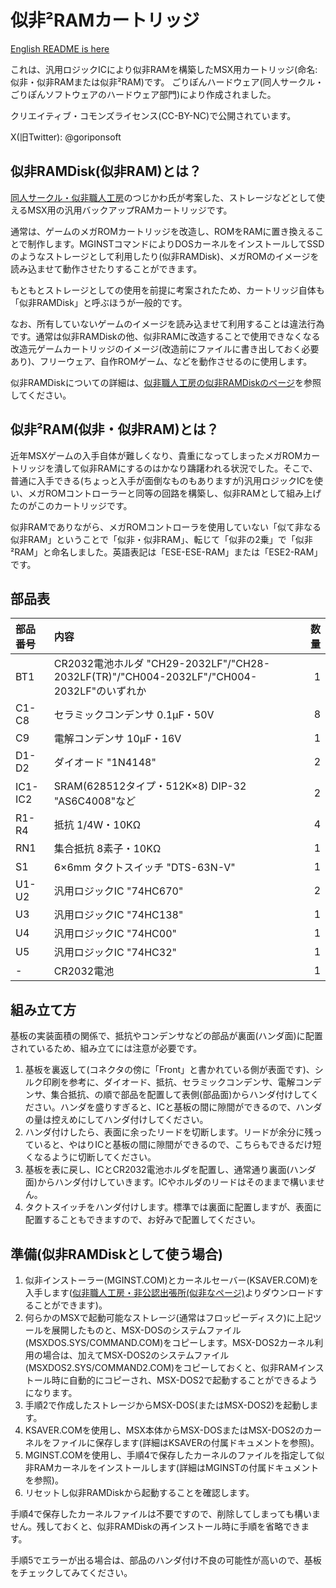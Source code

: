 # 似非²RAMカートリッジ
[English README is here](https://github.com/goriponsoft/ESE2RAM-Cartridge-74670/blob/main/README-en.md)

これは、汎用ロジックICにより似非RAMを構築したMSX用カートリッジ(命名:似非・似非RAMまたは似非²RAM)です。
ごりぽんハードウェア(同人サークル・ごりぽんソフトウェアのハードウェア部門)により作成されました。

クリエイティブ・コモンズライセンス(CC-BY-NC)で公開されています。

X(旧Twitter): @goriponsoft

## 似非RAMDisk(似非RAM)とは？

[同人サークル・似非職人工房](http://www.hat.hi-ho.ne.jp/tujikawa/ese/)のつじかわ氏が考案した、ストレージなどとして使えるMSX用の汎用バックアップRAMカートリッジです。

通常は、ゲームのメガROMカートリッジを改造し、ROMをRAMに置き換えることで制作します。MGINSTコマンドによりDOSカーネルをインストールしてSSDのようなストレージとして利用したり(似非RAMDisk)、メガROMのイメージを読み込ませて動作させたりすることができます。

もともとストレージとしての使用を前提に考案されたため、カートリッジ自体も「似非RAMDisk」と呼ぶほうが一般的です。

なお、所有していないゲームのイメージを読み込ませて利用することは違法行為です。通常は似非RAMDiskの他、似非RAMに改造することで使用できなくなる改造元ゲームカートリッジのイメージ(改造前にファイルに書き出しておく必要あり)、フリーウェア、自作ROMゲーム、などを動作させるのに使用します。

似非RAMDiskについての詳細は、[似非職人工房の似非RAMDiskのページ](http://www.hat.hi-ho.ne.jp/tujikawa/ese/eseram.html)を参照してください。

## 似非²RAM(似非・似非RAM)とは？

近年MSXゲームの入手自体が難しくなり、貴重になってしまったメガROMカートリッジを潰して似非RAMにするのはかなり躊躇われる状況でした。そこで、普通に入手できる(ちょっと入手が面倒なものもありますが)汎用ロジックICを使い、メガROMコントローラーと同等の回路を構築し、似非RAMとして組み上げたのがこのカートリッジです。

似非RAMでありながら、メガROMコントローラを使用していない「似て非なる似非RAM」ということで「似非・似非RAM」、転じて「似非の2乗」で「似非²RAM」と命名しました。英語表記は「ESE-ESE-RAM」または「ESE2-RAM」です。

## 部品表
|部品番号|内容|数量|
|:--|:--|--:|
|BT1|CR2032電池ホルダ "CH29-2032LF"/"CH28-2032LF(TR)"/"CH004-2032LF"/"CH004-2032LF"のいずれか|1|
|C1-C8|セラミックコンデンサ 0.1μF・50V|8|
|C9|電解コンデンサ 10μF・16V|1|
|D1-D2|ダイオード "1N4148"|2|
|IC1-IC2|SRAM(628512タイプ・512K×8) DIP-32 "AS6C4008"など|2|
|R1-R4|抵抗 1/4W・10KΩ|4|
|RN1|集合抵抗 8素子・10KΩ|1|
|S1|6×6mm タクトスイッチ "DTS-63N-V"|1|
|U1-U2|汎用ロジックIC "74HC670"|2|
|U3|汎用ロジックIC "74HC138"|1|
|U4|汎用ロジックIC "74HC00"|1|
|U5|汎用ロジックIC "74HC32"|1|
|-|CR2032電池|1|

## 組み立て方
基板の実装面積の関係で、抵抗やコンデンサなどの部品が裏面(ハンダ面)に配置されているため、組み立てには注意が必要です。

1. 基板を裏返して(コネクタの傍に「Front」と書かれている側が表面です)、シルク印刷を参考に、ダイオード、抵抗、セラミックコンデンサ、電解コンデンサ、集合抵抗、の順で部品を配置して表側(部品面)からハンダ付けしてください。ハンダを盛りすぎると、ICと基板の間に隙間ができるので、ハンダの量は控えめにしてハンダ付けしてください。
2. ハンダ付けしたら、表面に余ったリードを切断します。リードが余分に残っていると、やはりICと基板の間に隙間ができるので、こちらもできるだけ短くなるように切断してください。
3. 基板を表に戻し、ICとCR2032電池ホルダを配置し、通常通り裏面(ハンダ面)からハンダ付けしていきます。ICやホルダのリードはそのままで構いません。
4. タクトスイッチをハンダ付けします。標準では裏面に配置しますが、表面に配置することもできますので、お好みで配置してください。

## 準備(似非RAMDiskとして使う場合)
1. 似非インストーラー(MGINST.COM)とカーネルセーバー(KSAVER.COM)を入手します([似非職人工房・非公認出張所(似非なページ)](http://www.big.or.jp/~saibara/msx/ese/index-j.html)よりダウンロードすることができます)。
2. 何らかのMSXで起動可能なストレージ(通常はフロッピーディスク)に上記ツールを展開したものと、MSX-DOSのシステムファイル(MSXDOS.SYS/COMMAND.COM)をコピーします。MSX-DOS2カーネル利用の場合は、加えてMSX-DOS2のシステムファイル(MSXDOS2.SYS/COMMAND2.COM)をコピーしておくと、似非RAMインストール時に自動的にコピーされ、MSX-DOS2で起動することができるようになります。
3. 手順2で作成したストレージからMSX-DOS(またはMSX-DOS2)を起動します。
4. KSAVER.COMを使用し、MSX本体からMSX-DOSまたはMSX-DOS2のカーネルをファイルに保存します(詳細はKSAVERの付属ドキュメントを参照)。
5. MGINST.COMを使用し、手順4で保存したカーネルのファイルを指定して似非RAMカーネルをインストールします(詳細はMGINSTの付属ドキュメントを参照)。
6. リセットし似非RAMDiskから起動することを確認します。

手順4で保存したカーネルファイルは不要ですので、削除してしまっても構いません。残しておくと、似非RAMDiskの再インストール時に手順を省略できます。

手順5でエラーが出る場合は、部品のハンダ付け不良の可能性が高いので、基板をチェックしてみてください。